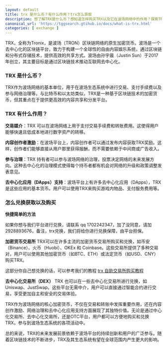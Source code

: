 ```yaml
---
layout: default
title: trx 是什么币？有什么作用？trx怎么获取
description: 想了解TRX是什么币？想知道怎样购买TRX以及它在波场网络中的作用？探索TRX作为波场生态系统的基石，了解其交易、内容创作激励和网络治理功能。发现最佳方式购买和兑换TRX。
canonical_url: 'https://tggsearch.gtihub.io/docs/what-is-trx.html'
categories: [ exchange ]
---
```

TRX，全称为Tronix，是波场（TRON）区块链网络的原生加密货币。波场是一个去中心化的区块链平台，致力于构建一个全球性的自由内容娱乐系统，通过区块链和分布式存储技术，提供高效的共享方式。波场由孙宇晨（Justin Sun）于2017年创立，其主要目标是通过区块链技术推动互联网去中心化。

### TRX 是什么币？
TRX作为波场网络的基本单位，用于在波场生态系统中进行交易、支付手续费以及参与网络治理等。与比特币和以太坊类似，TRX是一种基于区块链技术的加密货币，但其重点在于提供更高效的内容共享和分发平台。

### TRX 有什么作用？
**交易媒介**：TRX 可以在波场网络上用于支付交易手续费和转账费用。这使得用户能够快速且低成本地进行数字资产的转移。

**内容创作者激励**：在波场平台上，内容创作者可以通过发布内容获取TRX奖励。这样，创作者们能够直接从用户那里获得报酬，而不需要依赖于中间商或广告收入。

**参与治理**：TRX 持有者可以参与波场网络的治理，投票决定网络的未来发展方向。这种去中心化的治理模式使得每个持币者都有机会对网络的升级和政策调整发表意见。

**去中心化应用（DApps）支持**：波场平台上有许多去中心化应用（DApps），TRX 是这些应用的基本货币。用户可以使用TRX来购买游戏内物品、支付服务费用等。

### 怎么兑换获取以及购买

**快捷简单的方法**
<p class="red-text-word">
如果你想与我们平台进行兑换，请联系 qq 1702242347，加了没同意，请加 2928893676，备注，trx兑换，我们将给你进行兑换保障，由平台担保。
</p>

**加密货币交易所**
TRX可以在许多主流的加密货币交易所购买和兑换，如币安（Binance）、火币（Huobi）、OKEx 和 Coinbase。这些交易所提供了多种交易对，用户可以使用其他加密货币（如BTC、ETH）或法定货币（如USD、CNY）购买TRX。

这部分你自己想兑换的话，可以参考我们的教程 [trx 自助交易所购买教程](./trx-how-to-buy.html)

**去中心化交易所（DEX）**
TRX 也可以在一些去中心化交易所进行兑换，如Uniswap、JustSwap。这些平台无需中介，用户可以直接通过智能合约进行交易，享受更加自主和安全的交易体验。

TRX作为波场网络的核心加密货币，不仅在交易和转账中发挥重要作用，还在内容创作激励、网络治理和去中心化应用支持方面展现了其独特价值。无论是通过中心化交易所、去中心化交易所，还是OTC平台，用户都可以方便地购买和兑换TRX，参与到波场生态系统的各项活动中。

总的来说，TRX的未来发展前景依赖于波场平台的持续创新和用户的广泛参与。随着区块链技术的不断进步，TRX及其生态系统有望在全球范围内产生更大的影响。